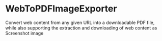 # WebToPDFImageExporter
Convert web content from any given URL into a downloadable PDF file, while also supporting the extraction and downloading of web content as Screenshot  image
